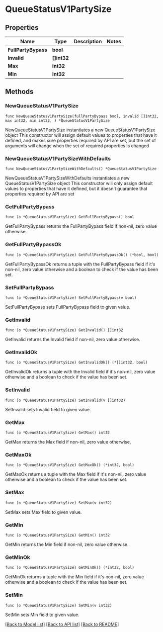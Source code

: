 # QueueStatusV1PartySize

## Properties

Name | Type | Description | Notes
------------ | ------------- | ------------- | -------------
**FullPartyBypass** | **bool** |  | 
**Invalid** | **[]int32** |  | 
**Max** | **int32** |  | 
**Min** | **int32** |  | 

## Methods

### NewQueueStatusV1PartySize

`func NewQueueStatusV1PartySize(fullPartyBypass bool, invalid []int32, max int32, min int32, ) *QueueStatusV1PartySize`

NewQueueStatusV1PartySize instantiates a new QueueStatusV1PartySize object
This constructor will assign default values to properties that have it defined,
and makes sure properties required by API are set, but the set of arguments
will change when the set of required properties is changed

### NewQueueStatusV1PartySizeWithDefaults

`func NewQueueStatusV1PartySizeWithDefaults() *QueueStatusV1PartySize`

NewQueueStatusV1PartySizeWithDefaults instantiates a new QueueStatusV1PartySize object
This constructor will only assign default values to properties that have it defined,
but it doesn't guarantee that properties required by API are set

### GetFullPartyBypass

`func (o *QueueStatusV1PartySize) GetFullPartyBypass() bool`

GetFullPartyBypass returns the FullPartyBypass field if non-nil, zero value otherwise.

### GetFullPartyBypassOk

`func (o *QueueStatusV1PartySize) GetFullPartyBypassOk() (*bool, bool)`

GetFullPartyBypassOk returns a tuple with the FullPartyBypass field if it's non-nil, zero value otherwise
and a boolean to check if the value has been set.

### SetFullPartyBypass

`func (o *QueueStatusV1PartySize) SetFullPartyBypass(v bool)`

SetFullPartyBypass sets FullPartyBypass field to given value.


### GetInvalid

`func (o *QueueStatusV1PartySize) GetInvalid() []int32`

GetInvalid returns the Invalid field if non-nil, zero value otherwise.

### GetInvalidOk

`func (o *QueueStatusV1PartySize) GetInvalidOk() (*[]int32, bool)`

GetInvalidOk returns a tuple with the Invalid field if it's non-nil, zero value otherwise
and a boolean to check if the value has been set.

### SetInvalid

`func (o *QueueStatusV1PartySize) SetInvalid(v []int32)`

SetInvalid sets Invalid field to given value.


### GetMax

`func (o *QueueStatusV1PartySize) GetMax() int32`

GetMax returns the Max field if non-nil, zero value otherwise.

### GetMaxOk

`func (o *QueueStatusV1PartySize) GetMaxOk() (*int32, bool)`

GetMaxOk returns a tuple with the Max field if it's non-nil, zero value otherwise
and a boolean to check if the value has been set.

### SetMax

`func (o *QueueStatusV1PartySize) SetMax(v int32)`

SetMax sets Max field to given value.


### GetMin

`func (o *QueueStatusV1PartySize) GetMin() int32`

GetMin returns the Min field if non-nil, zero value otherwise.

### GetMinOk

`func (o *QueueStatusV1PartySize) GetMinOk() (*int32, bool)`

GetMinOk returns a tuple with the Min field if it's non-nil, zero value otherwise
and a boolean to check if the value has been set.

### SetMin

`func (o *QueueStatusV1PartySize) SetMin(v int32)`

SetMin sets Min field to given value.



[[Back to Model list]](../README.md#documentation-for-models) [[Back to API list]](../README.md#documentation-for-api-endpoints) [[Back to README]](../README.md)


